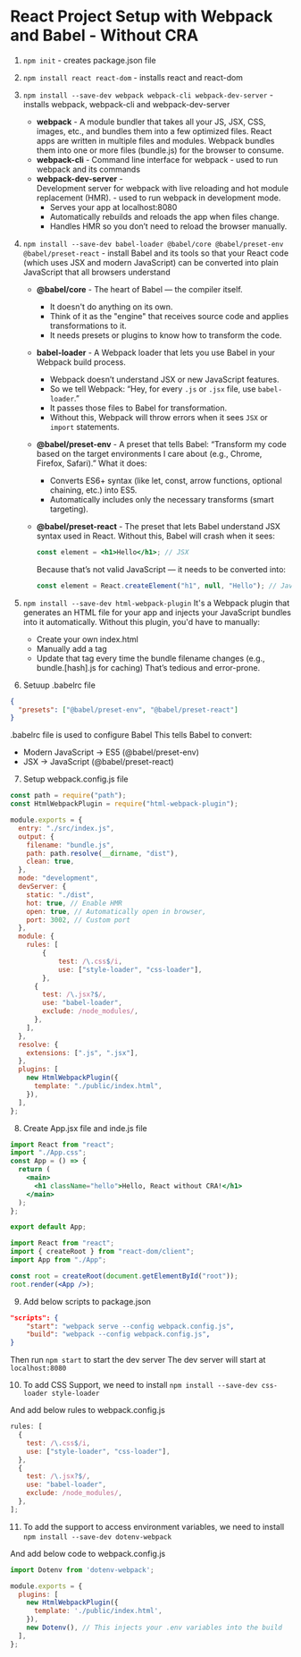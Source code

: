# React Project Setup with Webpack and Babel - Without CRA
1. `npm init` - creates package.json file
2. `npm install react react-dom` - installs react and react-dom
3. `npm install --save-dev webpack webpack-cli webpack-dev-server` - installs webpack, webpack-cli and webpack-dev-server
   - **webpack** -
     A module bundler that takes all your JS, JSX, CSS, images, etc., and bundles them into a few optimized files.
     React apps are written in multiple files and modules.
     Webpack bundles them into one or more files (bundle.js) for the browser to consume.
   - **webpack-cli** -
     Command line interface for webpack - used to run webpack and its commands
   - **webpack-dev-server** -  
      Development server for webpack with live reloading and hot module replacement (HMR). - used to run webpack in development mode.
     - Serves your app at localhost:8080
     - Automatically rebuilds and reloads the app when files change.
     - Handles HMR so you don’t need to reload the browser manually.
4. `npm install --save-dev babel-loader @babel/core @babel/preset-env @babel/preset-react` -
   install Babel and its tools so that your React code (which uses JSX and modern JavaScript) can be converted into plain JavaScript that all browsers understand

   - **@babel/core** -
     The heart of Babel — the compiler itself.
     - It doesn't do anything on its own.
     - Think of it as the "engine" that receives source code and applies transformations to it.
     - It needs presets or plugins to know how to transform the code.
   - **babel-loader** -
     A Webpack loader that lets you use Babel in your Webpack build process.

     - Webpack doesn’t understand JSX or new JavaScript features.
     - So we tell Webpack: “Hey, for every `.js` or `.jsx` file, use `babel-loader`.”
     - It passes those files to Babel for transformation.
     - Without this, Webpack will throw errors when it sees `JSX` or `import` statements.

   - **@babel/preset-env** -
     A preset that tells Babel: “Transform my code based on the target environments I care about (e.g., Chrome, Firefox, Safari).”
     What it does:
     - Converts ES6+ syntax (like let, const, arrow functions, optional chaining, etc.) into ES5.
     - Automatically includes only the necessary transforms (smart targeting).
   - **@babel/preset-react** -
     The preset that lets Babel understand JSX syntax used in React.
     Without this, Babel will crash when it sees:
     ```jsx
     const element = <h1>Hello</h1>; // JSX
     ```
     Because that’s not valid JavaScript — it needs to be converted into:
     ```jsx
     const element = React.createElement("h1", null, "Hello"); // JavaScript
     ```

5. `npm install --save-dev html-webpack-plugin`
   It's a Webpack plugin that generates an HTML file for your app and injects your JavaScript bundles into it automatically.
   Without this plugin, you'd have to manually:

   - Create your own index.html
   - Manually add a <script src="bundle.js"></script> tag
   - Update that tag every time the bundle filename changes (e.g., bundle.[hash].js for caching)
     That’s tedious and error-prone.

6. Setuup .babelrc file

```json
{
  "presets": ["@babel/preset-env", "@babel/preset-react"]
}
```

.babelrc file is used to configure Babel
This tells Babel to convert:

- Modern JavaScript → ES5 (@babel/preset-env)
- JSX → JavaScript (@babel/preset-react)

7. Setup webpack.config.js file

```js
const path = require("path");
const HtmlWebpackPlugin = require("html-webpack-plugin");

module.exports = {
  entry: "./src/index.js",
  output: {
    filename: "bundle.js",
    path: path.resolve(__dirname, "dist"),
    clean: true,
  },
  mode: "development",
  devServer: {
    static: "./dist",
    hot: true, // Enable HMR
    open: true, // Automatically open in browser,
    port: 3002, // Custom port
  },
  module: {
    rules: [
        {
            test: /\.css$/i,
            use: ["style-loader", "css-loader"],
        },
      {
        test: /\.jsx?$/,
        use: "babel-loader",
        exclude: /node_modules/,
      },
    ],
  },
  resolve: {
    extensions: [".js", ".jsx"],
  },
  plugins: [
    new HtmlWebpackPlugin({
      template: "./public/index.html",
    }),
  ],
};
```

8. Create App.jsx file and inde.js file

```jsx
import React from "react";
import "./App.css";
const App = () => {
  return (
    <main>
      <h1 className="hello">Hello, React without CRA!</h1>
    </main>
  );
};

export default App;
```

```jsx
import React from "react";
import { createRoot } from "react-dom/client";
import App from "./App";

const root = createRoot(document.getElementById("root"));
root.render(<App />);
```

9. Add below scripts to package.json

```json
"scripts": {
    "start": "webpack serve --config webpack.config.js",
    "build": "webpack --config webpack.config.js",
}
```

Then run `npm start` to start the dev server
The dev server will start at `localhost:8080`

10. To add CSS Support, we need to install
`npm install --save-dev css-loader style-loader`

And add below rules to webpack.config.js

```js
rules: [
  {
    test: /\.css$/i,
    use: ["style-loader", "css-loader"],
  },
  {
    test: /\.jsx?$/,
    use: "babel-loader",
    exclude: /node_modules/,
  },
];
```

11. To add the support to access environment variables, we need to install
`npm install --save-dev dotenv-webpack`

And add below code to webpack.config.js

```js
import Dotenv from 'dotenv-webpack';

module.exports = {
  plugins: [
    new HtmlWebpackPlugin({
      template: './public/index.html',
    }),
    new Dotenv(), // This injects your .env variables into the build
  ],
};
```
